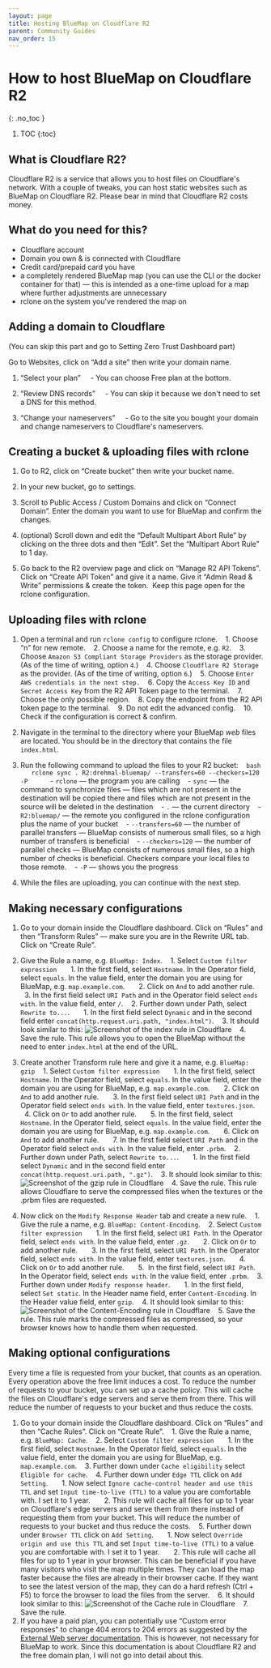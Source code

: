 ```yaml
---
layout: page
title: Hosting BlueMap on Cloudflare R2
parent: Community Guides
nav_order: 15
---
```


# How to host BlueMap on Cloudflare R2
{: .no_toc }

1. TOC
{:toc}

## What is Cloudflare R2?

Cloudflare R2 is a service that allows you to host files on Cloudflare's network. With a couple of tweaks, you can host static websites such as BlueMap on Cloudflare R2. Please bear in mind that Cloudflare R2 costs money.

## What do you need for this?

- Cloudflare account
- Domain you own & is connected with Cloudflare
- Credit card/prepaid card you have
- a completely rendered BlueMap map (you can use the CLI or the docker container for that) — this is intended as a one-time upload for a map where further adjustments are unnecessary
- rclone on the system you've rendered the map on


## Adding a domain to Cloudflare

(You can skip this part and go to Setting Zero Trust Dashboard part)

Go to Websites, click on “Add a site” then write your domain name.

1. “Select your plan”
    - You can choose Free plan at the bottom.

2. “Review DNS records”
    - You can skip it because we don't need to set a DNS for this method.

3. “Change your nameservers”
    - Go to the site you bought your domain and change nameservers to Cloudflare's nameservers.


## Creating a bucket & uploading files with rclone

1. Go to R2, click on “Create bucket” then write your bucket name.

2. In your new bucket, go to settings.

3. Scroll to Public Access / Custom Domains and click on “Connect Domain”. Enter the domain you want to use for BlueMap and confirm the changes.

4. (optional) Scroll down and edit the “Default Multipart Abort Rule” by clicking on the three dots and then “Edit”. Set the “Multipart Abort Rule” to 1 day.

5. Go back to the R2 overview page and click on “Manage R2 API Tokens”. Click on “Create API Token” and give it a name. Give it “Admin Read & Write” permissions & create the token.  Keep this page open for the rclone configuration.

## Uploading files with rclone

1. Open a terminal and run `rclone config` to configure rclone.
   1. Choose “n” for new remote.
   2. Choose a name for the remote, e.g. `R2`.
   3. Choose `Amazon S3 Compliant Storage Providers` as the storage provider. (As of the time of writing, option `4`.)
   4. Choose `Cloudflare R2 Storage` as the provider. (As of the time of writing, option `6`.)
   5. Choose `Enter AWS credentials in the next step.`
   6. Copy the `Access Key ID` and `Secret Access Key` from the R2 API Token page to the terminal.
   7. Choose the only possible region.
   8. Copy the endpoint from the R2 API token page to the terminal.
   9. Do not edit the advanced config.
   10. Check if the configuration is correct & confirm.

2. Navigate in the terminal to the directory where your BlueMap *web* files are located. You should be in the directory that contains the file `index.html`.

3. Run the following command to upload the files to your R2 bucket:
   ```bash
   rclone sync . R2:drehmal-bluemap/ --transfers=60 --checkers=120 -P
   ```
   - `rclone` — the program you are calling
   - `sync` — the command to synchronize files — files which are not present in the destination will be copied there and files which are not present in the source will be deleted in the destination
   - `.` — the current directory
   - `R2:bluemap/` — the remote you configured in the rclone configuration plus the name of your bucket
   - `--transfers=60` — the number of parallel transfers — BlueMap consists of numerous small files, so a high number of transfers is beneficial
   - `--checkers=120` — the number of parallel checks — BlueMap consists of numerous small files, so a high number of checks is beneficial. Checkers compare your local files to those remote.
   - `-P` — shows you the progress

4. While the files are uploading, you can continue with the next step.

## Making necessary configurations

1. Go to your domain inside the Cloudflare dashboard. Click on “Rules” and then “Transform Rules” — make sure you are in the Rewrite URL tab. Click on “Create Rule”.

2. Give the Rule a name, e.g. `BlueMap: Index`.
   1. Select `Custom filter expression`
      1. In the first field, select `Hostname`. In the Operator field, select `equals`. In the value field, enter the domain you are using for BlueMap, e.g. `map.example.com`.
      2. Click on `And` to add another rule.
      3. In the first field select `URI Path` and in the Operator field select `ends with`. In the value field, enter `/`.
   2. Further down under Path, select `Rewrite to...`.
      1. In the first field select `Dynamic` and in the second field enter `concat(http.request.uri.path, "index.html")`.
   3. It should look similar to this: ![Screenshot of the index rule in Cloudflare]({{site.baseurl}}/assets/r2/index_rule.png)
   4. Save the rule. This rule allows you to open the BlueMap without the need to enter `index.html` at the end of the URL.

3. Create another Transform rule here and give it a name, e.g. `BlueMap: gzip`
   1. Select `Custom filter expression`
      1. In the first field, select `Hostname`. In the Operator field, select `equals`. In the value field, enter the domain you are using for BlueMap, e.g. `map.example.com`.
      2. Click on `And` to add another rule.
      3. In the first field select `URI Path` and in the Operator field select `ends with`. In the value field, enter `textures.json`.
      4. Click on `Or` to add another rule.
      5. In the first field, select `Hostname`. In the Operator field, select `equals`. In the value field, enter the domain you are using for BlueMap, e.g. `map.example.com`.
      6. Click on `And` to add another rule.
      7. In the first field select `URI Path` and in the Operator field select `ends with`. In the value field, enter `.prbm`.
   2. Further down under Path, select `Rewrite to...`.
      1. In the first field select `Dynamic` and in the second field enter `concat(http.request.uri.path, ".gz")`.
   3. It should look similar to this: ![Screenshot of the gzip rule in Cloudflare]({{site.baseurl}}/assets/r2/gzip_rule.png)
   4. Save the rule. This rule allows Cloudflare to serve the compressed files when the textures or the .prbm files are requested.

4. Now click on the `Modify Response Header` tab and create a new rule.
   1. Give the rule a name, e.g. `BlueMap: Content-Encoding`.
   2. Select `Custom filter expression`
      1. In the first field, select `URI Path`. In the Operator field, select `ends with`. In the value field, enter `.gz`.
      2. Click on `Or` to add another rule.
      3. In the first field, select `URI Path`. In the Operator field, select `ends with`. In the value field, enter `textures.json`.
      4. Click on `Or` to add another rule.
      5.  In the first field, select `URI Path`. In the Operator field, select `ends with`. In the value field, enter `.prbm`.
   3. Further down under `Modify response header`.
      1. In the first field, select `Set static`. In the Header name field, enter `Content-Encoding`. In the Header value field, enter `gzip`.
   4. It should look similar to this: ![Screenshot of the Content-Encoding rule in Cloudflare]({{site.baseurl}}/assets/r2/encoding_rule.png)
   5. Save the rule. This rule marks the compressed files as compressed, so your browser knows how to handle them when requested.


## Making optional configurations

Every time a file is requested from your bucket, that counts as an operation. Every operation above the free limit induces a cost. To reduce the number of requests to your bucket, you can set up a cache policy. This will cache the files on Cloudflare's edge servers and serve them from there. This will reduce the number of requests to your bucket and thus reduce the costs.

1. Go to your domain inside the Cloudflare dashboard. Click on “Rules” and then “Cache Rules”. Click on “Create Rule”.
   1. Give the Rule a name, e.g. `BlueMap: Cache`.
   2. Select `Custom filter expression`
      1. In the first field, select `Hostname`. In the Operator field, select `equals`. In the value field, enter the domain you are using for BlueMap, e.g. `map.example.com`.
   3. Further down under `Cache eligibility` select `Eligible for cache`.
   4. Further down under `Edge TTL` click on `Add Setting`.
      1. Now select `Ignore cache-control header and use this TTL` and set `Input time-to-live (TTL)` to a value you are comfortable with. I set it to 1 year.
      2. This rule will cache all files for up to 1 year on Cloudflare's edge servers and serve them from there instead of requesting them from your bucket. This will reduce the number of requests to your bucket and thus reduce the costs.
   5. Further down under `Browser TTL` click on `Add Setting`.
      1. Now select `Override origin and use this TTL` and set `Input time-to-live (TTL)` to a value you are comfortable with. I set it to 1 year.
      2. This rule will cache all files for up to 1 year in your browser. This can be beneficial if you have many visitors who visit the map multiple times. They can load the map faster because the files are already in their browser cache. If they want to see the latest version of the map, they can do a hard refresh (Ctrl + F5) to force the browser to load the files from the server.
   6. It should look similar to this: ![Screenshot of the Cache rule in Cloudflare]({{site.baseurl}}/assets/r2/cache_rule.png)
   7. Save the rule.
2. If you have a paid plan, you can potentially use “Custom error responses” to change 404 errors to 204 errors as suggested by the [External Web server documentation]({{site.baseurl}}/wiki/webserver/ExternalWebserversFile). This is however, not necessary for BlueMap to work. Since this documentation is about Cloudflare R2 and the free domain plan, I will not go into detail about this.